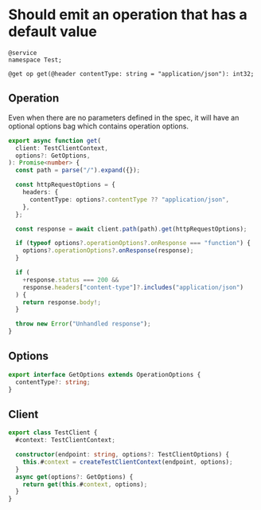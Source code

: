 # Should emit an operation that has a default value

```tsp
@service
namespace Test;

@get op get(@header contentType: string = "application/json"): int32;
```

## Operation

Even when there are no parameters defined in the spec, it will have an optional options bag which contains operation options.

```ts src/api/testClientOperations.ts function get
export async function get(
  client: TestClientContext,
  options?: GetOptions,
): Promise<number> {
  const path = parse("/").expand({});

  const httpRequestOptions = {
    headers: {
      contentType: options?.contentType ?? "application/json",
    },
  };

  const response = await client.path(path).get(httpRequestOptions);

  if (typeof options?.operationOptions?.onResponse === "function") {
    options?.operationOptions?.onResponse(response);
  }

  if (
    +response.status === 200 &&
    response.headers["content-type"]?.includes("application/json")
  ) {
    return response.body!;
  }

  throw new Error("Unhandled response");
}
```

## Options

```ts src/api/testClientOperations.ts interface GetOptions
export interface GetOptions extends OperationOptions {
  contentType?: string;
}
```

## Client

```ts src/testClient.ts class TestClient
export class TestClient {
  #context: TestClientContext;

  constructor(endpoint: string, options?: TestClientOptions) {
    this.#context = createTestClientContext(endpoint, options);
  }
  async get(options?: GetOptions) {
    return get(this.#context, options);
  }
}
```
